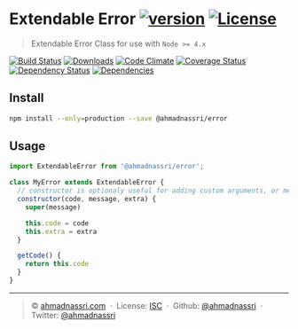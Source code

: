 # Extendable Error [![version][npm-version]][npm-url] [![License][license-image]][license-url]

> Extendable Error Class for use with `Node >= 4.x`

[![Build Status][travis-image]][travis-url]
[![Downloads][npm-downloads]][npm-url]
[![Code Climate][codeclimate-quality]][codeclimate-url]
[![Coverage Status][codeclimate-coverage]][codeclimate-url]
[![Dependency Status][dependencyci-image]][dependencyci-url]
[![Dependencies][david-image]][david-url]

## Install

```bash
npm install --only=production --save @ahmadnassri/error
```

## Usage

```js
import ExtendableError from '@ahmadnassri/error';

class MyError extends ExtendableError {
  // constructor is optionaly useful for adding custom arguments, or methods:
  constructor(code, message, extra) {
    super(message)

    this.code = code
    this.extra = extra
  }

  getCode() {
    return this.code
  }
}
```

----
> :copyright: [ahmadnassri.com](https://www.ahmadnassri.com/) &nbsp;&middot;&nbsp;
> License: [ISC][license-url] &nbsp;&middot;&nbsp;
> Github: [@ahmadnassri](https://github.com/ahmadnassri) &nbsp;&middot;&nbsp;
> Twitter: [@ahmadnassri](https://twitter.com/ahmadnassri)

[license-url]: http://choosealicense.com/licenses/isc/
[license-image]: https://img.shields.io/github/license/ahmadnassri/node-error.svg?style=flat-square

[travis-url]: https://travis-ci.org/ahmadnassri/node-error
[travis-image]: https://img.shields.io/travis/ahmadnassri/node-error.svg?style=flat-square

[npm-url]: https://www.npmjs.com/package/@ahmadnassri/node-error
[npm-version]: https://img.shields.io/npm/v/@ahmadnassri/node-error.svg?style=flat-square
[npm-downloads]: https://img.shields.io/npm/dm/@ahmadnassri/node-error.svg?style=flat-square

[codeclimate-url]: https://codeclimate.com/github/ahmadnassri/node-error
[codeclimate-quality]: https://img.shields.io/codeclimate/github/ahmadnassri/node-error.svg?style=flat-square
[codeclimate-coverage]: https://img.shields.io/codeclimate/coverage/github/ahmadnassri/node-error.svg?style=flat-square

[david-url]: https://david-dm.org/ahmadnassri/node-error
[david-image]: https://img.shields.io/david/ahmadnassri/node-error.svg?style=flat-square

[dependencyci-url]: https://dependencyci.com/github/ahmadnassri/node-error
[dependencyci-image]: https://dependencyci.com/github/ahmadnassri/node-error/badge?style=flat-square
